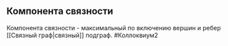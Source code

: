## Компонента связности
 Компонента связности - максимальный по включению вершин и ребер [[Связный граф|связный]] подграф.
 #Коллоквиум2 